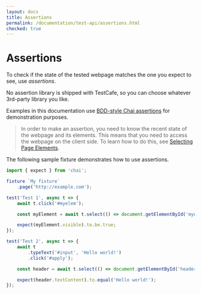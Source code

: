 ```yaml
---
layout: docs
title: Assertions
permalink: /documentation/test-api/assertions.html
checked: true
---
```

# Assertions

To check if the state of the tested webpage matches the one you expect to see, use *assertions*.

No assertion library is shipped with TestCafe, so you can choose whatever 3rd-party library you like.

Examples in this documentation use [BDD-style Chai assertions](http://chaijs.com/api/bdd/) for demonstration purposes.

> In order to make an assertion, you need to know the recent state of the webpage and its elements.
> This means that you need to access the webpage on the client side. To learn how to do this,
> see [Selecting Page Elements](selecting-page-elements/index.md).

The following sample fixture demonstrates how to use assertions.

```js
import { expect } from 'chai';

fixture `My fixture`
    .page('http://example.com');

test('Test 1', async t => {
    await t.click('#myelem');

    const myElement = await t.select(() => document.getElementById('myelem'));

    expect(myElement.visible).to.be.true;
});

test('Test 2', async t => {
    await t
        .typeText('#input', 'Hello world!')
        .click('#apply');

    const header = await t.select(() => document.getElementById('header'));

    expect(header.textContent).to.equal('Hello world!');
});
```
